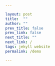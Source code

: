 ```yaml
---

layout: post
title:  ""
author: ""
prev_title: false
prev_link: false
next_title: ""
next_link: /
tags: jekyll website
permalink: /demo

---
```


